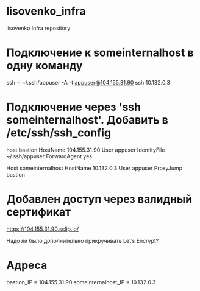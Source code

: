 # lisovenko_infra
lisovenko Infra repository

# Подключение к someinternalhost в одну команду
ssh -i ~/.ssh/appuser -A -t appuser@104.155.31.90 ssh 10.132.0.3

# Подключение через 'ssh someinternalhost'. Добавить в /etc/ssh/ssh_config
host bastion
    HostName 104.155.31.90
    User appuser
    IdentityFile ~/.ssh/appuser
    ForwardAgent yes

Host someinternalhost
    HostName 10.132.0.3
    User appuser
    ProxyJump bastion

# Добавлен доступ через валидный сертификат

https://104.155.31.90.sslip.io/

Надо ли было дополнительно прикручивать Let’s Encrypt?

# Адреса
bastion_IP = 104.155.31.90
someinternalhost_IP = 10.132.0.3
